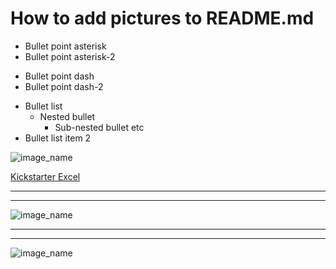# How to add pictures to README.md


* Bullet point asterisk
* Bullet point asterisk-2


- Bullet point dash
- Bullet point dash-2


* Bullet list
  * Nested bullet
      * Sub-nested bullet etc
* Bullet list item 2


![image_name](20220302_164813.jpg)


[Kickstarter Excel](KickstarterStats_Solved_copy.xlsx)

---


---


![image_name](Picture1.png)


---


---


![image_name](Picture2.png)
